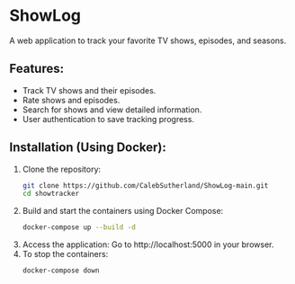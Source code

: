 # ShowLog

A web application to track your favorite TV shows, episodes, and seasons.

## Features:

- Track TV shows and their episodes.
- Rate shows and episodes.
- Search for shows and view detailed information.
- User authentication to save tracking progress.

## Installation (Using Docker):

1. Clone the repository:
   ```bash
   git clone https://github.com/CalebSutherland/ShowLog-main.git
   cd showtracker
   ```
2. Build and start the containers using Docker Compose:
   ```bash
   docker-compose up --build -d
   ```
3. Access the application:
   Go to http://localhost:5000 in your browser.
4. To stop the containers:
   ```bash
   docker-compose down
   ```
